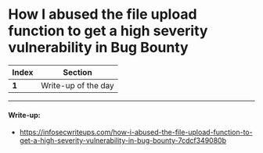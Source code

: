 # How I abused the file upload function to get a high severity vulnerability in Bug Bounty

Index | Section
--- | ---
**1** | Write-up of the day

___


#### Write-up: 

* https://infosecwriteups.com/how-i-abused-the-file-upload-function-to-get-a-high-severity-vulnerability-in-bug-bounty-7cdcf349080b
